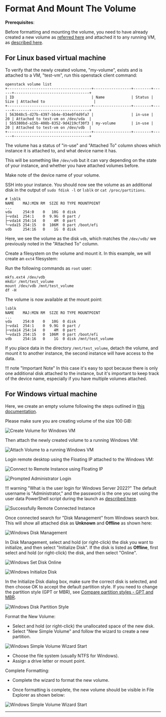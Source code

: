 # Format And Mount The Volume

**Prerequisites**:

Before formatting and mounting the volume, you need to have already created a
new volume as [referred here](create-an-empty-volume.md) and attached it to any
running VM, as [described here](attach-the-volume-to-an-instance.md).

## For Linux based virtual machine

To verify that the newly created volume, "my-volume", exists and is attached to
a VM, "test-vm", run this openstack client command:

    openstack volume list
    +--------------------------------------+-----------------+--------+------+----------------------------------+
    | ID                                   | Name            | Status | Size | Attached to                      |
    +--------------------------------------+-----------------+--------+------+----------------------------------+
    | 563048c5-d27b-4397-bb4e-034e0f4d9fa7 |                 | in-use |   20 | Attached to test-vm on /dev/vda  |
    | 5b5380bd-a15b-408b-8352-9d4219cf30f3 | my-volume       | in-use |   20 | Attached to test-vm on /dev/vdb  |
    +--------------------------------------+-----------------+--------+------+----------------------------------+

The volume has a status of "in-use" and "Attached To" column shows which instance
it is attached to, and what device name it has.

This will be something like `/dev/vdb` but it can vary depending on the state
of your instance, and whether you have attached volumes before.

Make note of the device name of your volume.

SSH into your instance. You should now see the volume as an additional disk in
the output of `sudo fdisk -l` or `lsblk` or `cat /proc/partitions`.

    # lsblk
    NAME    MAJ:MIN RM  SIZE RO TYPE MOUNTPOINT
    ...
    vda     254:0    0   10G  0 disk
    ├─vda1  254:1    0  9.9G  0 part /
    ├─vda14 254:14   0    4M  0 part
    └─vda15 254:15   0  106M  0 part /boot/efi
    vdb     254:16   0    1G  0 disk

Here, we see the volume as the disk `vdb`, which matches the `/dev/vdb/` we previously
noted in the "Attached To" column.

Create a filesystem on the volume and mount it. In this example, we will create
an `ext4` filesystem:

Run the following commands as `root` user:

    mkfs.ext4 /dev/vdb
    mkdir /mnt/test_volume
    mount /dev/vdb /mnt/test_volume
    df -H

The volume is now available at the mount point:

    lsblk
    NAME    MAJ:MIN RM  SIZE RO TYPE MOUNTPOINT
    ...
    vda     254:0    0   10G  0 disk
    ├─vda1  254:1    0  9.9G  0 part /
    ├─vda14 254:14   0    4M  0 part
    └─vda15 254:15   0  106M  0 part /boot/efi
    vdb     254:16   0    1G  0 disk /mnt/test_volume

If you place data in the directory `/mnt/test_volume`, detach the volume, and
mount it to another instance, the second instance will have access to the data.

!!! note "Important Note"
    In this case it's easy to spot because there is only one additional disk attached
    to the instance, but it's important to keep track of the device name, especially
    if you have multiple volumes attached.

## For Windows virtual machine

Here, we create an empty volume following the steps outlined in [this documentation](create-an-empty-volume.md).

Please make sure you are creating volume of the size 100 GiB:

![Create Volume for Windows VM](images/create_volume_win.png)

Then attach the newly created volume to a running Windows VM:

![Attach Volume to a running Windows VM](images/attach-volume-to-an-win-instance.png)

Login remote desktop using the Floating IP attached to the Windows VM:

![Connect to Remote Instance using Floating IP](images/remote_connection_floating_ip.png)

![Prompted Administrator Login](images/prompted_administrator_login.png)

!!! warning "What is the user login for Windows Server 2022?"
    The default username is "Administrator," and the password is the one you set
    using the user data PowerShell script during the launch as
    [described here](../../openstack/create-and-connect-to-the-VM/create-a-Windows-VM.md#launch-instance-from-existing-bootable-volume).

![Successfully Remote Connected Instance](images/remote_connected_instance.png)

Once connected search for "Disk Management" from Windows search box. This will
show all attached disk as **Unknown** and **Offline** as shown here:

![Windows Disk Management](images/win_disk_management.png)

In Disk Management, select and hold (or right-click) the disk you want to
initialize, and then select "Initialize Disk". If the disk is listed as **Offline**,
first select and hold (or right-click) the disk, and then select "Online".

![Windows Set Disk Online](images/win_set_disk_online.png)

![Windows Initialize Disk](images/win_initialize_disk.png)

In the Initialize Disk dialog box, make sure the correct disk is selected, and
then choose OK to accept the default partition style. If you need to change the
partition style (GPT or MBR), see [Compare partition styles - GPT and MBR](https://learn.microsoft.com/en-us/windows-server/storage/disk-management/initialize-new-disks#compare-partition-styles---gpt-and-mbr).

![Windows Disk Partition Style](images/win_disk_partition_style.png)

Format the New Volume:

- Select and hold (or right-click) the unallocated space of the new disk.
- Select "New Simple Volume" and follow the wizard to create a new partition.

![Windows Simple Volume Wizard Start](images/win_disk_simple_volume.png)

- Choose the file system (usually NTFS for Windows).
- Assign a drive letter or mount point.

Complete Formatting:

- Complete the wizard to format the new volume.

- Once formatting is complete, the new volume should be visible in File Explorer
  as shown below:

![Windows Simple Volume Wizard Start](images/win_new_drive.png)

---
